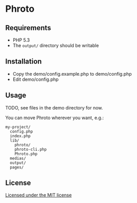 # Phroto

## Requirements

 - PHP 5.3
 - The `output/` directory should be writable

## Installation

 - Copy the demo/config.example.php to demo/config.php
 - Edit demo/config.php

## Usage

TODO, see files in the demo directory for now.

You can move Phroto wherever you want, e.g.:

    my-project/
      config.php
      index.php
      lib/
        phroto/
        phroto-cli.php
        Phroto.php
      medias/
      output/
      pages/

## License

[Licensed under the MIT license](http://pierre.mit-license.org/)